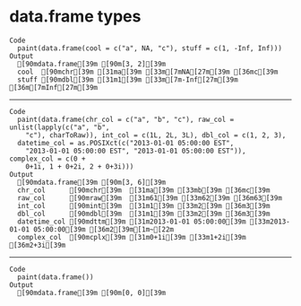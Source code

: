 # data.frame types

    Code
      paint(data.frame(cool = c("a", NA, "c"), stuff = c(1, -Inf, Inf)))
    Output
      [90mdata.frame[39m [90m[3, 2][39m
      cool  [90mchr[39m [31ma[39m [33m[7mNA[27m[39m [36mc[39m
      stuff [90mdbl[39m [31m1[39m [33m[7m-Inf[27m[39m [36m[7mInf[27m[39m

---

    Code
      paint(data.frame(chr_col = c("a", "b", "c"), raw_col = unlist(lapply(c("a", "b",
        "c"), charToRaw)), int_col = c(1L, 2L, 3L), dbl_col = c(1, 2, 3),
      datetime_col = as.POSIXct(c("2013-01-01 05:00:00 EST",
        "2013-01-01 05:00:00 EST", "2013-01-01 05:00:00 EST")), complex_col = c(0 +
        0+1i, 1 + 0+2i, 2 + 0+3i)))
    Output
      [90mdata.frame[39m [90m[3, 6][39m
      chr_col      [90mchr[39m  [31ma[39m [33mb[39m [36mc[39m
      raw_col      [90mraw[39m  [31m61[39m [33m62[39m [36m63[39m
      int_col      [90mint[39m  [31m1[39m [33m2[39m [36m3[39m
      dbl_col      [90mdbl[39m  [31m1[39m [33m2[39m [36m3[39m
      datetime_col [90mdttm[39m [31m2013-01-01 05:00:00[39m [33m2013-01-01 05:00:00[39m [36m2[39m[1m~[22m
      complex_col  [90mcplx[39m [31m0+1i[39m [33m1+2i[39m [36m2+3i[39m

---

    Code
      paint(data.frame())
    Output
      [90mdata.frame[39m [90m[0, 0][39m

